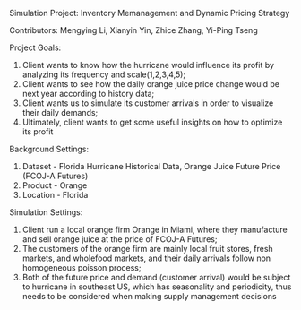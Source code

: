 Simulation Project: Inventory Memanagement and Dynamic Pricing Strategy

Contributors:
Mengying Li, Xianyin Yin, Zhice Zhang, Yi-Ping Tseng

Project Goals:
1. Client wants to know how the hurricane would influence its profit by analyzing its frequency and scale(1,2,3,4,5);
2. Client wants to see how the daily orange juice price change would be next year according to history data;
3. Client wants us to simulate its customer arrivals in order to visualize their daily demands;
4. Ultimately, client wants to get some useful insights on how to optimize its profit

Background Settings:
1. Dataset - Florida Hurricane Historical Data, Orange Juice Future Price (FCOJ-A Futures)
2. Product - Orange
3. Location - Florida

Simulation Settings: 
1. Client run a local orange firm Orange in Miami, where they manufacture and sell orange juice at the price of FCOJ-A Futures;
2. The customers of the orange firm are mainly local fruit stores, fresh markets, and wholefood markets, and their daily arrivals follow non homogeneous poisson process;
3. Both of the future price and demand (customer arrival) would be subject to hurricane in southeast US, which has seasonality and periodicity, thus needs to be considered when making supply management decisions